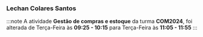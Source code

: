 ### Lechan Colares Santos


:::note
A atividade **Gestão de compras e estoque** da turma **COM2024**, foi alterada de Terça-Feira às **09:25 - 10:15** para Terça-Feira às **11:05 - 11:55**
:::
        

